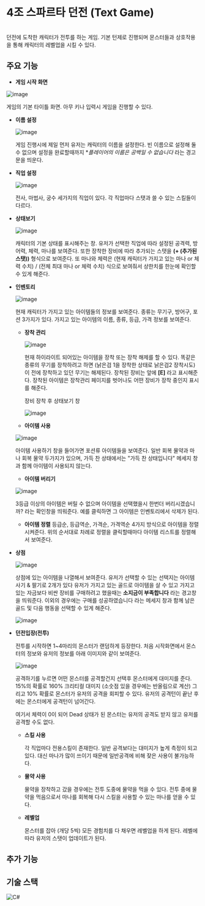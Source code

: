 # 4조 스파르타 던전 (Text Game) 

</br>
던전에 도착한 캐릭터가 전투를 하는 게임. 기본 턴제로 진행되며 몬스터들과 상호작용을 통해 캐릭터의 레벨업을 시킬 수 있다. 

</br>

## 주요 기능
* **게임 시작 화면**
  
![image](https://github.com/suhyunChun/-4-Sparta-Text-Game-/assets/89771577/b306cee6-9d7f-45c3-87b6-0ca7403c6cdc)

게임의 기본 타이틀 화면. 아무 키나 입력시 게임을 진행할 수 있다.

  * **이름 설정**

    ![image](https://github.com/suhyunChun/-4-Sparta-Text-Game-/assets/89771577/f14c8360-c368-45c5-aa3d-df2da86b7098)
    
    게임 진행시에 제일 먼저 유저는 캐릭터의 이름을 설정한다. 빈 이름으로 설정해 둘 수 없으며 설정을 완료할때까지 **플레이어의 이름은 공백일 수 없습니다* 라는 경고문을 띄운다.
  * **직업 설정**

    ![image](https://github.com/suhyunChun/-4-Sparta-Text-Game-/assets/89771577/3a248e30-4cbb-4bc4-ae4f-0e21a3750e84)

    전사, 마법사, 궁수 세가지의 직업이 있다. 각 직업마다 스탯과 쓸 수 있는 스킬들이 다르다.


* **상태보기**

  ![image](https://github.com/suhyunChun/-4-Sparta-Text-Game-/assets/89771577/d08f7853-c3e9-4a76-8e6e-541d0e8c575c)

  캐릭터의 기본 상태를 표시해주는 창. 유저가 선택한 직업에 따라 설정된 공격력, 방어력, 체력, 마나를 보여준다. 또한 장착한 장비에 따라 추가되는 스탯을 **(+ (추가된 스탯))** 형식으로 보여준다.
  또 마나와 체력은 (현재 캐릭터가 가지고 있는 마나 or 체력 수치) / (전체 최대 마나 or 체력 수치) 식으로 보여줘서 상한치를 한눈에 확인할 수 있게 해준다. 

  
* **인벤토리**

  ![image](https://github.com/suhyunChun/-4-Sparta-Text-Game-/assets/89771577/f6dbed28-97ea-4805-a299-830ba200d83f)

  현재 캐릭터가 가지고 있는 아이템들의 정보를 보여준다. 종류는 무기구, 방어구, 포션 3가지가 있다.
  가지고 있는 아이템의 이름, 종류, 등급, 가격 정보를 보여준다. 

  * **장착 관리**

    ![image](https://github.com/suhyunChun/-4-Sparta-Text-Game-/assets/89771577/47dbfb22-1b6b-43a1-add0-5cabb21c73fe)

    현재 하이라이트 되어있는 아이템을 장착 또는 장착 해제를 할 수 있다. 똑같은 종류의 무기를 장착하려고 하면 (낡은검 1을 장착한 상태로 낡은검2 장착시도) 이 전에 장착하고 있던 무기는 해제된다.
    장착된 장비는 앞에 **[E]** 라고 표시해준다. 장착된 아이템은 장착관리 페이지를 벗어나도 어떤 장비가 장착 중인지 표시를 해준다. 

    장비 장착 후 상태보기 창

    ![image](https://github.com/suhyunChun/-4-Sparta-Text-Game-/assets/89771577/14e5ec88-9775-4886-a640-f51e2fc4d62d)
    
  *  **아이템 사용**
    
    ![image](https://github.com/suhyunChun/-4-Sparta-Text-Game-/assets/89771577/daf5e930-c63d-42bf-9941-cfab6a2c973b)

    아이템 사용하기 창을 들어가면 포션류 아이템들을 보여준다. 일반 회복 물약과 마나 회복 물약 두가지가 있으며, 가득 찬 상태에서는 "가득 찬 상태입니다" 메세지 창과 함께 아이템이 사용되지 않는다. 
  
  *  **아이템 버리기**

  ![image](https://github.com/suhyunChun/-4-Sparta-Text-Game-/assets/89771577/9989e6c2-55fb-4299-a202-f70a4cf8935a)

  3등급 이상의 아이템은 버릴 수 없으며 아이템을 선택했을시 한번더 버리시겠습니까? 라는 확인창을 띄워준다.
  예를 클릭하면 그 아이템은 인벤토리에서 삭제가 된다.
  
  *  **아이템 정렬**
     등급순, 등급역순, 가격순, 가격역순 4가지 방식으로 아이템을 정렬시켜준다.
     위의 순서대로 차례로 정렬을 클릭할때마다 아이템 리스트를 정렬해서 보여준다. 
    
* **상점**

  ![image](https://github.com/suhyunChun/-4-Sparta-Text-Game-/assets/89771577/bb38367a-cce2-46af-9671-c11111b2e7f7)

  상점에 있는 아이템을 나열해서 보여준다.
  유저가 선택할 수 있는 선택지는 아이템 사기 & 팔기로 2개가 있다
  유저가 가지고 있는 골드로 아이템을 살 수 있고 가지고 있는 자금보다 비싼 장비를 구매하려고 했을때는 **소지금이 부족합니다** 라는 경고창을 띄워준다.
  이외의 경우에는 구매를 성공하였습니다 라는 메세지 창과 함께 남은 골드 및 다음 행동을 선택할 수 있게 해준다.

   ![image](https://github.com/suhyunChun/-4-Sparta-Text-Game-/assets/89771577/cf96a4b4-d710-4757-a703-7e82d673007e)

  
  
* **던전입장(전투)**
  
  전투를 시작하면 1~4마리의 몬스터가 랜덤하게 등장한다. 처음 시작화면에서 몬스터의 정보와 유저의 정보를 아래 이미지와 같이 보여준다. 

  ![image](https://github.com/suhyunChun/-4-Sparta-Text-Game-/assets/89771577/898375de-d174-47fa-a11c-52f9734bf043)

  공격하기를 누르면 어떤 몬스터를 공격할건지 선택후 몬스터에게 대미지를 준다. 15%의 확률로 160% 크리티컬 대미지 (소숫점 있을 경우에는 반올림으로 계산)
  그리고 10% 확률로 몬스터가 유저의 공격을 회피할 수 있다.
  유저의 공격턴이 끝난 후에는 몬스터에게 공격턴이 넘어간다.

  여기서 체력이 0이 되어 Dead 상태가 된 몬스터는 유저의 공격도 받지 않고 유저를 공격할 수도 없다. 
  
  
  * **스킬 사용**

    각 직업마다 전용스킬이 존재한다. 일반 공격보다는 대미지가 높게 측정이 되고 있다.
    대신 마나가 많이 쓰이기 때문에 일반공격에 비해 잦은 사용이 불가능하다. 
    
  * **물약 사용**

    물약을 장착하고 갔을 경우에는 전투 도중에 물약을 먹을 수 있다. 전투 중에 물약을 먹음으로서 마나를 회복해 다시 스킬을 사용할 수 있는 마나를 얻을 수 있다.
    
  * **레벨업**
 
    몬스터를 잡아 (개당 5씩) 모든 경험치를 다 채우면 레벨업을 하게 된다. 레벨에 따라 유저의 스탯이 업데이트가 된다.   

## 추가 기능 






    


##  기술 스택

![C#](https://img.shields.io/badge/-C%23-%7ED321?logo=Csharp&style=flat)

